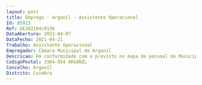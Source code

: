 ```yaml
--- 
layout: post
title: Emprego - Arganil - Assistente Operacional
Id: 85923
Ref: OE202104/0136
DataAbertura: 2021-04-07
DataFecho: 2021-04-21
Trabalho: Assistente Operacional
Empregador: Câmara Municipal de Arganil
Descricao: Em conformidade com o previsto no mapa de pessoal do Município de Arganil e com o Regulamento da organização dos serviços municipais, aos postos de trabalho objeto de recrutamento corresponde o conteúdo funcional e grau de complexidade 1, descrito no anexo ao nº2 do artº88º da LTFP e prosseguem as atividades que estão cometidas ao âmbito da Higiene e Limpeza, atribuições das Obras Municipais, da Divisão de Gestão Urbanística.
CodigoPostal: 3304-954 ARGANIL
Concelho: Arganil
Distrito: Coimbra
--- 
```

